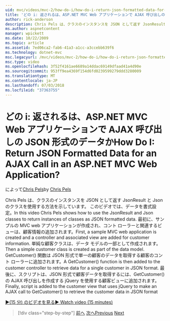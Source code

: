 ```yaml
---
uid: mvc/videos/mvc-2/how-do-i/how-do-i-return-json-formatted-data-for-an-ajax-call-in-an-aspnet-mvc-web-application
title: 'どの i: 返されるは、ASP.NET MVC Web アプリケーションで AJAX 呼び出しの JSON 形式のデータか | Microsoft Docs'
author: rick-anderson
description: Chris Pels は、クラスのインスタンスを JSON として返す JsonResult と Json のクラスを使用する方法を示しています。 このビデオでは、データを書式設定。 最初に、MVC web アプリケーションのサンプル.
ms.author: aspnetcontent
manager: wpickett
ms.date: 10/22/2009
ms.topic: article
ms.assetid: 7ed06ca2-fab6-41a3-a1cc-a3ccebb639f6
ms.technology: dotnet-mvc
msc.legacyurl: /mvc/videos/mvc-2/how-do-i/how-do-i-return-json-formatted-data-for-an-ajax-call-in-an-aspnet-mvc-web-application
msc.type: video
ms.openlocfilehash: 3f52f4161ae6689a14ddac69149dfaad41a4d90e
ms.sourcegitcommit: 953ff9ea4369f154d6fd0239599279ddd3280009
ms.translationtype: MT
ms.contentlocale: ja-JP
ms.lasthandoff: 07/03/2018
ms.locfileid: "37363755"
---
```

<a name="how-do-i-return-json-formatted-data-for-an-ajax-call-in-an-aspnet-mvc-web-application"></a><span data-ttu-id="e4935-105">どの i: 返されるは、ASP.NET MVC Web アプリケーションで AJAX 呼び出しの JSON 形式のデータか</span><span class="sxs-lookup"><span data-stu-id="e4935-105">How Do I: Return JSON Formatted Data for an AJAX Call in an ASP.NET MVC Web Application?</span></span>
====================
<span data-ttu-id="e4935-106">によって[Chris Pels](https://twitter.com/chrispels)</span><span class="sxs-lookup"><span data-stu-id="e4935-106">by [Chris Pels](https://twitter.com/chrispels)</span></span>

<span data-ttu-id="e4935-107">Chris Pels は、クラスのインスタンスを JSON として返す JsonResult と Json のクラスを使用する方法を示しています。 このビデオでは、データを書式設定。</span><span class="sxs-lookup"><span data-stu-id="e4935-107">In this video Chris Pels shows how to use the JsonResult and Json classes to return instances of classes as JSON formatted data.</span></span> <span data-ttu-id="e4935-108">最初に、サンプルの MVC web アプリケーションが作成され、コント ローラーと関連するビューは、顧客情報の追加されます。</span><span class="sxs-lookup"><span data-stu-id="e4935-108">First, a sample MVC web application is created and a controller and associated view are added for customer information.</span></span> <span data-ttu-id="e4935-109">単純な顧客クラスは、データ モデルの一部として作成されます。</span><span class="sxs-lookup"><span data-stu-id="e4935-109">Then a simple customer class is created as part of the data model.</span></span> <span data-ttu-id="e4935-110">GetCustomer() 関数は JSON 形式で単一の顧客のデータを取得する顧客のコント ローラーに追加されます。</span><span class="sxs-lookup"><span data-stu-id="e4935-110">A GetCustomer() function is then added to the customer controller to retrieve data for a single customer in JSON format.</span></span> <span data-ttu-id="e4935-111">最後に、スクリプトは、JSON 形式で顧客データを取得するには、GetCustomer() の AJAX 呼び出しを作成する jQuery を使用する顧客ビューに追加されます。</span><span class="sxs-lookup"><span data-stu-id="e4935-111">Finally, script is added to the customer view that uses jQuery to make an AJAX call to GetCustomer() to retrieve the customer data in JSON format</span></span>

[<span data-ttu-id="e4935-112">&#9654;(15 分) のビデオを見る</span><span class="sxs-lookup"><span data-stu-id="e4935-112">&#9654; Watch video (15 minutes)</span></span>](https://channel9.msdn.com/Blogs/ASP-NET-Site-Videos/how-do-i-return-json-formatted-data-for-an-ajax-call-in-an-aspnet-mvc-web-application)

> [!div class="step-by-step"]
> <span data-ttu-id="e4935-113">[前へ](aspnet-mvc-how-10-minute-technical-video-for-developers.md)
> [次へ](how-do-i-work-with-data-in-aspnet-mvc-partial-views.md)</span><span class="sxs-lookup"><span data-stu-id="e4935-113">[Previous](aspnet-mvc-how-10-minute-technical-video-for-developers.md)
[Next](how-do-i-work-with-data-in-aspnet-mvc-partial-views.md)</span></span>

